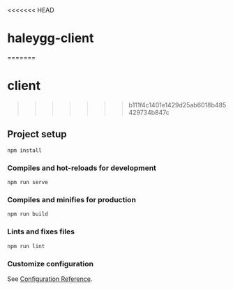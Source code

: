 <<<<<<< HEAD
# haleygg-client
=======
# client
>>>>>>> b111f4c1401e1429d25ab6018b485429734b847c

## Project setup
```
npm install
```

### Compiles and hot-reloads for development
```
npm run serve
```

### Compiles and minifies for production
```
npm run build
```

### Lints and fixes files
```
npm run lint
```

### Customize configuration
See [Configuration Reference](https://cli.vuejs.org/config/).
